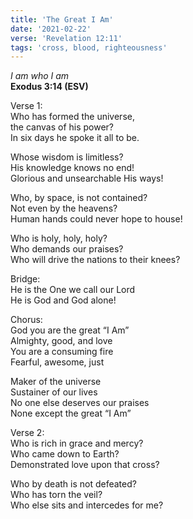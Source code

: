 ```yaml
---
title: 'The Great I Am'
date: '2021-02-22'
verse: 'Revelation 12:11'
tags: 'cross, blood, righteousness'
---
```


*I am who I am*  
**Exodus 3:14 (ESV)**

Verse 1:  
Who has formed the universe,  
the canvas of his power?  
In six days he spoke it all to be.  

Whose wisdom is limitless?  
His knowledge knows no end!  
Glorious and unsearchable His ways!

Who, by space, is not contained?  
Not even by the heavens?  
Human hands could never hope to house!

Who is holy, holy, holy?  
Who demands our praises?  
Who will drive the nations to their knees?

Bridge:  
He is the One we call our Lord  
He is God and God alone!

Chorus:  
God you are the great “I Am”  
Almighty, good, and love  
You are a consuming fire  
Fearful, awesome, just

Maker of the universe  
Sustainer of our lives  
No one else deserves our praises  
None except the great “I Am”

Verse 2:  
Who is rich in grace and mercy?  
Who came down to Earth?  
Demonstrated love upon that cross?

Who by death is not defeated?  
Who has torn the veil?  
Who else sits and intercedes for me?
